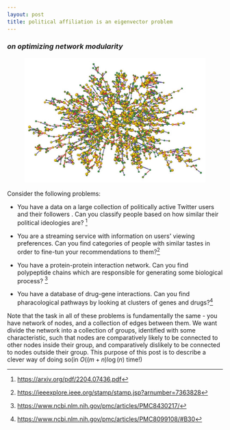 ```yaml
---
layout: post
title: political affiliation is an eigenvector problem
---
```


### *on optimizing network modularity*

<p align="center">
<figure>
<img src="/images/largenetwork.webp" alt="network"/>
    <figcaption></figcaption>
</figure>
</p>

Consider the following problems:

* You have a data on a large collection of politically active Twitter users and their followers . Can you classify people based on how similar their political ideologies are? [^1]

* You are a streaming service with information on users' viewing 
preferences. Can you find categories of people with similar tastes in order to 
fine-tun your recommendations to them?[^2]



* You have a protein-protein interaction network. Can you 
find polypeptide chains which are responsible for 
generating some biological process? [^3]

* You have a database of drug-gene interactions. Can you find
pharacological pathways by looking at clusters of genes 
and drugs?[^4]




Note that the task in all of these problems 
is fundamentally the same - you have network of nodes, 
and a collection of edges
between them. We want divide the network into a 
collection of groups, identified with some characteristic, such that nodes are comparatively likely 
to be connected to other nodes inside their group, 
and comparatively dislikely 
to be connected to  nodes outside their group. This purpose 
of this post is to describe a clever way of doing 
so(in $O((m+n)\log(n)$ time!)


[^1]:https://arxiv.org/pdf/2204.07436.pdf
[^2]:https://ieeexplore.ieee.org/stamp/stamp.jsp?arnumber=7363828
[^3]:https://www.ncbi.nlm.nih.gov/pmc/articles/PMC8430217/
[^4]:https://www.ncbi.nlm.nih.gov/pmc/articles/PMC8099108/#B30